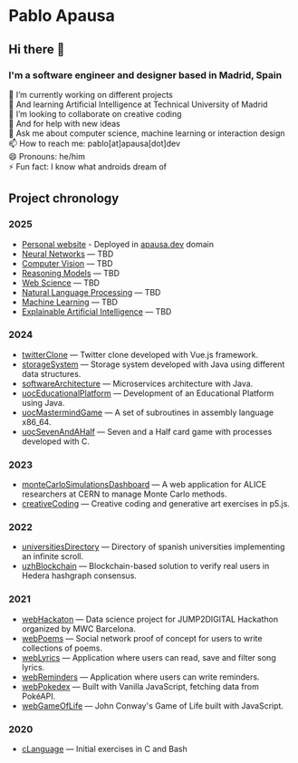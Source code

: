 # Pablo Apausa

## Hi there 👋

### I'm a software engineer and designer based in Madrid, Spain

🔭 I’m currently working on different projects  
🌱 And learning Artificial Intelligence at Technical University of Madrid  
👯 I’m looking to collaborate on creative coding  
🤔 And for help with new ideas  
💬 Ask me about computer science, machine learning or interaction design  
📫 How to reach me: pablo[at]apausa[dot]dev  
😄 Pronouns: he/him  
⚡ Fun fact: I know what androids dream of  

## Project chronology

### 2025

- [Personal website](https://github.com/apausa/personalWebsite) - Deployed in [apausa.dev](https://apausa.dev) domain
- [Neural Networks](https://github.com/apausa/neuralNetworks) — TBD
- [Computer Vision](https://github.com/apausa/computerVision) — TBD
- [Reasoning Models](https://github.com/apausa/reasoningModels) — TBD
- [Web Science](https://github.com/apausa/webScience) — TBD
- [Natural Language Processing](https://github.com/apausa/naturalLanguageProcessing) — TBD
- [Machine Learning](https://github.com/apausa/machineLearning) — TBD
- [Explainable Artificial Intelligence](https://github.com/apausa/explainableArtificialIntelligence) — TBD

### 2024

- [twitterClone](https://github.com/apausa/twitterClone) — Twitter clone developed with Vue.js framework.
- [storageSystem](https://github.com/apausa/storageSystem) — Storage system developed with Java using different data structures.
- [softwareArchitecture](https://github.com/apausa/softwareArchitecture) — Microservices architecture with Java. 
- [uocEducationalPlatform](https://github.com/apausa/uocEducationalPlatform) — Development of an Educational Platform using Java.
- [uocMastermindGame](https://github.com/apausa/uocMastermindGame) — A set of subroutines in assembly language x86_64.
- [uocSevenAndAHalf](https://github.com/apausa/uocSevenAndAHalf) — Seven and a Half card game with processes developed with C. 


### 2023

- [monteCarloSimulationsDashboard](https://github.com/apausa/monteCarloSimulationsDashboard) — A web application for ALICE researchers at CERN to manage Monte Carlo methods.
- [creativeCoding](https://github.com/apausa/creativeCoding) — Creative coding and generative art exercises in p5.js. 

### 2022

- [universitiesDirectory](https://github.com/apausa/universityDirectory) — Directory of spanish universities implementing an infinite scroll.
- [uzhBlockchain](https://github.com/apausa/uzhBlockchain) — Blockchain-based solution to verify real users in Hedera hashgraph consensus.  

### 2021

- [webHackaton](https://github.com/apausa/webHackaton) — Data science project for JUMP2DIGITAL Hackathon organized by MWC Barcelona.  
- [webPoems](https://github.com/apausa/webPoems) —  Social network proof of concept for users to write collections of poems.
- [webLyrics](https://github.com/apausa/webLyrics) — Application where users can read, save and filter song lyrics.
- [webReminders](https://github.com/apausa/webReminders) — Application where users can write reminders. 
- [webPokedex](https://github.com/apausa/webPokedex) — Built with Vanilla JavaScript, fetching data from PokéAPI.
- [webGameOfLife](https://github.com/apausa/webGameOfLife) — John Conway's Game of Life built with JavaScript.

### 2020

- [cLanguage](https://github.com/apausa/cLanguage) — Initial exercises in C and Bash 
